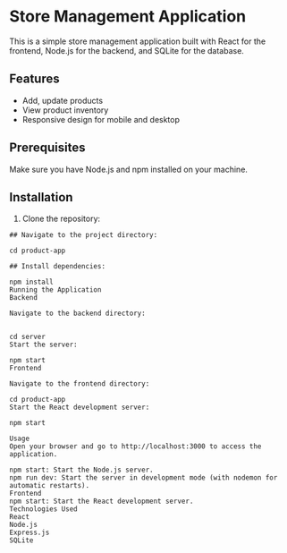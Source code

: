 # Store Management Application

This is a simple store management application built with React for the frontend, Node.js for the backend, and SQLite for the database.

## Features

- Add, update products
- View product inventory
- Responsive design for mobile and desktop

## Prerequisites

Make sure you have Node.js and npm installed on your machine.

## Installation

1. Clone the repository:

```
## Navigate to the project directory:

cd product-app

## Install dependencies:

npm install
Running the Application
Backend

Navigate to the backend directory:


cd server
Start the server:

npm start
Frontend

Navigate to the frontend directory:

cd product-app
Start the React development server:

npm start

Usage
Open your browser and go to http://localhost:3000 to access the application.

npm start: Start the Node.js server.
npm run dev: Start the server in development mode (with nodemon for automatic restarts).
Frontend
npm start: Start the React development server.
Technologies Used
React
Node.js
Express.js
SQLite
